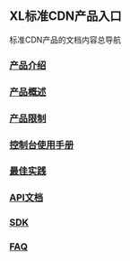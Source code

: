 ## XL标准CDN产品入口

标准CDN产品的文档内容总导航
### [产品介绍](https://github.com/zhoudshu/documents/blob/main/cn/cdn/introduce.md)
### [产品概述](https://github.com/zhoudshu/documents/blob/main/cn/cdn/summary.md)
### [产品限制](https://github.com/zhoudshu/documents/blob/main/cn/cdn/limit.md)
### [控制台使用手册](https://github.com/zhoudshu/documents/blob/main/cn/cdn/console_index.md)
### [最佳实践](https://github.com/zhoudshu/documents/blob/main/cn/cdn/bestpractice.md)
### [API文档](https://github.com/zhoudshu/documents/blob/main/cn/cdn/api.md)
### [SDK](https://github.com/zhoudshu/documents/blob/main/cn/cdn/sdk.md)
### [FAQ](https://github.com/zhoudshu/documents/blob/main/cn/cdn/faq.md)


